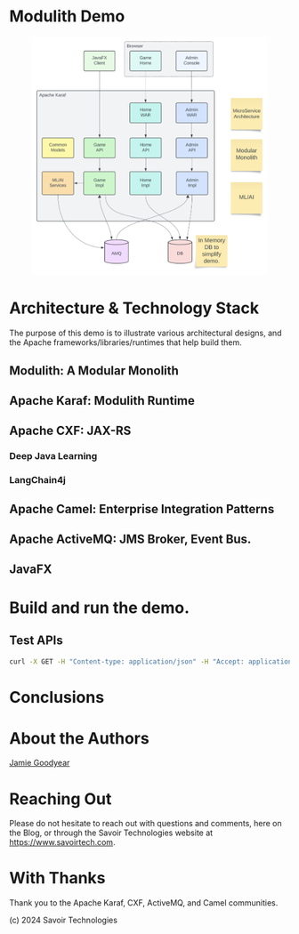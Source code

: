 # Modulith Demo

<figure>
<img src="./assets/images/Modulith.png" alt="Modulith" />
</figure>

# Architecture & Technology Stack

The purpose of this demo is to illustrate various architectural designs,
and the Apache frameworks/libraries/runtimes that help build them.

## Modulith: A Modular Monolith

## Apache Karaf: Modulith Runtime

## Apache CXF: JAX-RS

### Deep Java Learning

### LangChain4j

## Apache Camel: Enterprise Integration Patterns

## Apache ActiveMQ: JMS Broker, Event Bus.

## JavaFX

# Build and run the demo.

## Test APIs

``` bash
curl -X GET -H "Content-type: application/json" -H "Accept: application/json" "http://127.0.0.1:8181/cxf/admin/status"
```

# Conclusions

# About the Authors

[Jamie
Goodyear](https://github.com/savoirtech/blogs/blob/main/authors/JamieGoodyear.md)

# Reaching Out

Please do not hesitate to reach out with questions and comments, here on
the Blog, or through the Savoir Technologies website at
<https://www.savoirtech.com>.

# With Thanks

Thank you to the Apache Karaf, CXF, ActiveMQ, and Camel communities.

\(c\) 2024 Savoir Technologies
